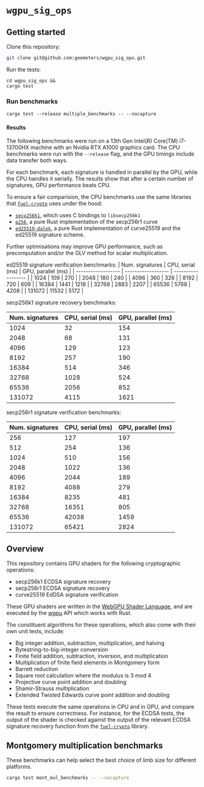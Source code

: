 # `wgpu_sig_ops`

## Getting started

Clone this repository:

```bash
git clone git@github.com:geometers/wgpu_sig_ops.git
```

Run the tests:

```
cd wgpu_sig_ops &&
cargo test
```

### Run benchmarks

```
cargo test --release multiple_benchmarks -- --nocapture
```

#### Results

The following benchmarks were run on a 13th Gen Intel(R) Core(TM) i7-13700HX
machine with an Nvidia RTX A1000 graphics card. The CPU benchmarks were run
with the `--release` flag, and the GPU timings include data transfer both ways.

For each benchmark, each signature is handled in parallel by the GPU, while the
CPU handles it serially. The results show that after a certain number of
signatures, GPU performance beats CPU.

To ensure a fair comparision, the CPU benchmarks use the same libraries that
[`fuel-crypto`](https://crates.io/crates/fuel-crypto) uses under the hood:

- [`secp256k1`](https://crates.io/crates/secp256k1), which uses C bindings to `libsecp256k1`
- [`p256`](https://crates.io/crates/p256), a pure Rust implementation of the secp256r1 curve
- [`ed25519-dalek`](https://crates.io/crates/ed25519-dalek), a pure Rust
  implementation of curve25519 and the ed25519 signature scheme.

Further optimisations may improve GPU performance, such as precomputation
and/or the GLV method for scalar multiplication.

ed25519 signature verification benchmarks: 
| Num. signatures    | CPU, serial (ms)   | GPU, parallel (ms) |
| ------------------ | ------------------ | ------------------ |
| 1024               | 109                | 270                |
| 2048               | 180                | 240                |
| 4096               | 360                | 326                |
| 8192               | 720                | 609                |
| 16384              | 1441               | 1218               |
| 32768              | 2883               | 2207               |
| 65536              | 5768               | 4208               |
| 131072             | 11532              | 5172               |

secp256k1 signature recovery benchmarks: 

| Num. signatures    | CPU, serial (ms)   | GPU, parallel (ms) |
| ------------------ | ------------------ | ------------------ |
| 1024               | 32                 | 154                |
| 2048               | 68                 | 131                |
| 4096               | 129                | 123                |
| 8192               | 257                | 190                |
| 16384              | 514                | 346                |
| 32768              | 1028               | 524                |
| 65536              | 2056               | 852                |
| 131072             | 4115               | 1621               |

secp256r1 signature verification benchmarks: 

| Num. signatures    | CPU, serial (ms)   | GPU, parallel (ms) |
| ------------------ | ------------------ | ------------------ |
| 256                | 127                | 197                |
| 512                | 254                | 136                |
| 1024               | 510                | 156                |
| 2048               | 1022               | 136                |
| 4096               | 2044               | 189                |
| 8192               | 4088               | 279                |
| 16384              | 8235               | 481                |
| 32768              | 16351              | 805                |
| 65536              | 42038              | 1459               |
| 131072             | 65421              | 2824               |

## Overview

This repository contains GPU shaders for the following cryptographic operations:

- secp256k1 ECDSA signature recovery
- secp256r1 ECDSA signature recovery
- curve25519 EdDSA signature verification

These GPU shaders are written in the [WebGPU Shader
Language](https://www.w3.org/TR/WGSL/), and are executed by the
[wgpu](https://github.com/gfx-rs/wgpu) API which works with Rust.

The constituent algorithms for these operations, which also come with their own
unit tests, include:

- Big integer addition, subtraction, multiplication, and halving
- Bytestring-to-big-integer conversion
- Finite field addition, subtraction, inversion, and multiplication
- Multiplication of finite field elements in Montgomery form
- Barrett reduction
- Square root calculation where the modulus is 3 mod 4
- Projective curve point addition and doubling
- Shamir-Strauss multiplication
- Extended Twisted Edwards curve point addition and doubling

These tests execute the same operations in CPU and in GPU, and compare the
result to ensure correctness. For instance, for the ECDSA tests, the output of
the shader is checked against the output of the relevant ECDSA signature
recovery function from the
[`fuel-crypto`](https://crates.io/crates/fuel-crypto) library.

## Montgomery multiplication benchmarks

These benchmarks can help select the best choice of limb size for different platforms.

```bash
cargo test mont_mul_benchmarks -- --nocapture
```
